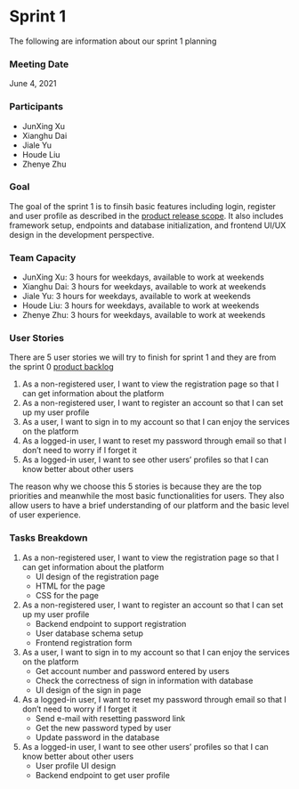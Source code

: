 # Sprint 1
The following are information about our sprint 1 planning

### Meeting Date
June 4, 2021

### Participants
- JunXing Xu
- Xianghu Dai
- Jiale Yu
- Houde Liu
- Zhenye Zhu

### Goal
The goal of the sprint 1 is to finsih basic features including login, register and user profile as described in the [product release scope](./RPM.md#project-scope). It also includes framework setup, endpoints and database initialization, and frontend UI/UX design in the development perspective.

### Team Capacity
- JunXing Xu: 3 hours for weekdays, available to work at weekends
- Xianghu Dai: 3 hours for weekdays, available to work at weekends
- Jiale Yu: 3 hours for weekdays, available to work at weekends
- Houde Liu: 3 hours for weekdays, available to work at weekends
- Zhenye Zhu: 3 hours for weekdays, available to work at weekends

### User Stories
There are 5 user stories we will try to finish for sprint 1 and they are from the sprint 0 [product backlog](../sprint0/PB.md)
1. As a non-registered user, I want to view the registration page so that I can get information about the platform
2. As a non-registered user, I want to register an account so that I can set up my user profile
3. As a user, I want to sign in to my account so that I can enjoy the services on the platform
4. As a logged-in user, I want to reset my password through email so that I don’t need to worry if I forget it
5. As a logged-in user, I want to see other users’ profiles so that I can know better about other users

The reason why we choose this 5 stories is because they are the top priorities and meanwhile the most basic functionalities for users. They also allow users to have a brief understanding of our platform and the basic level of user experience.

### Tasks Breakdown
1. As a non-registered user, I want to view the registration page so that I can get information about the platform
    - UI design of the registration page
    - HTML for the page
    - CSS for the page
2. As a non-registered user, I want to register an account so that I can set up my user profile
    - Backend endpoint to support registration
    - User database schema setup
    - Frontend registration form
3. As a user, I want to sign in to my account so that I can enjoy the services on the platform
    - Get account number and password entered by users
    - Check the correctness of sign in information with database
    -  UI design of the sign in page
4. As a logged-in user, I want to reset my password through email so that I don’t need to worry if I forget it
    - Send e-mail with resetting password link
    - Get the new password typed by user
    - Update password in the database
6. As a logged-in user, I want to see other users’ profiles so that I can know better about other users
    - User profile UI design
    - Backend endpoint to get user profile
